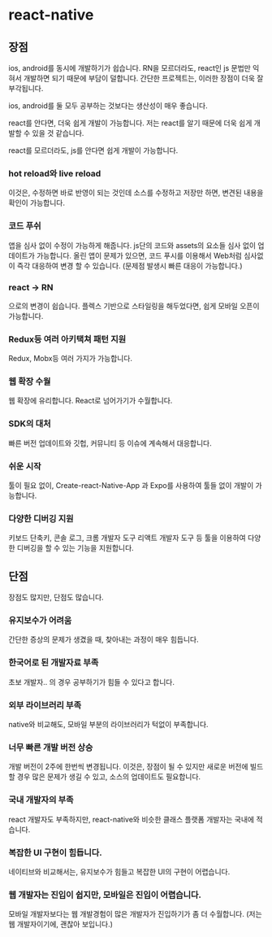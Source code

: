 # react-native

## 장점

ios, android를 동시에 개발하기가 쉽습니다. RN을 모르더라도, react인 js 문법만 익혀서 개발하면 되기 때문에 부담이 덜합니다.
간단한 프로젝트는, 이러한 장점이 더욱 잘 부각됩니다.

ios, android를 둘 모두 공부하는 것보다는 생산성이 매우 좋습니다.

react를 안다면, 더욱 쉽게 개발이 가능합니다. 저는 react를 알기 때문에 더욱 쉽게 개발할 수 있을 것 같습니다.

react를 모르더라도, js를 안다면 쉽게 개발이 가능합니다.

### hot reload와 live reload

이것은, 수정하면 바로 반영이 되는 것인데 소스를 수정하고 저장만 하면, 변견된 내용을 확인이 가능합니다.

### 코드 푸쉬

앱을 심사 없이 수정이 가능하게 해줍니다. js단의 코드와 assets의 요소들 심사 없이 업데이트가 가능합니다. 올린 앱이 문제가 있으면, 코드 푸시를 이용해서
Web처럼 심사없이 즉각 대응하여 변경 할 수 있습니다. (문제점 발생시 빠른 대응이 가능합니다.)

### react -> RN

으로의 변경이 쉽습니다. 플렉스 기반으로 스타일링을 해두었다면, 쉽게 모바일 오픈이 가능합니다.

### Redux등 여러 아키택쳐 패턴 지원

Redux, Mobx등 여러 가지가 가능합니다.

### 웹 확장 수월

웹 확장에 유리합니다. React로 넘어가기가 수월합니다.

### SDK의 대처

빠른 버전 업데이트와 깃헙, 커뮤니티 등 이슈에 계속해서 대응합니다.

### 쉬운 시작

툴이 필요 없이, Create-react-Native-App 과 Expo를 사용하여 툴들 없이 개발이 가능합니다.

### 다양한 디버깅 지원

키보드 단축키, 콘솔 로그, 크롬 개발자 도구 리액트 개발자 도구 등 툴을 이용하여 다양한 디버깅을 할 수 있는 기능을 지원합니다.

## 단점

장점도 많지만, 단점도 많습니다.

### 유지보수가 어려움

간단한 증상의 문제가 생겼을 때, 찾아내는 과정이 매우 힘듭니다.

### 한국어로 된 개발자료 부족

초보 개발자.. 의 경우 공부하기가 힘들 수 있다고 합니다.

### 외부 라이브러리 부족

native와 비교해도, 모바일 부분의 라이브러리가 턱없이 부족합니다.

### 너무 빠른 개발 버전 상승

개발 버전이 2주에 한번씩 변경됩니다. 이것은, 장점이 될 수 있지만 새로운 버전에 빌드 할 경우 많은 문제가 생길 수 있고,
소스의 업데이트도 필요합니다.

### 국내 개발자의 부족

react 개발자도 부족하지만, react-native와 비슷한 클래스 플랫폼 개발자는 국내에 적습니다.

### 복잡한 UI 구현이 힘듭니다.

네이티브와 비교해서는, 유지보수가 힘들고 복잡한 UI의 구현이 어렵습니다.

### 웹 개발자는 진입이 쉽지만, 모바일은 진입이 어렵습니다.

모바일 개발자보다는 웹 개발경험이 많은 개발자가 진입하기가 좀 더 수월합니다. (저는 웹 개발자이기에, 괜찮아 보입니다.)
